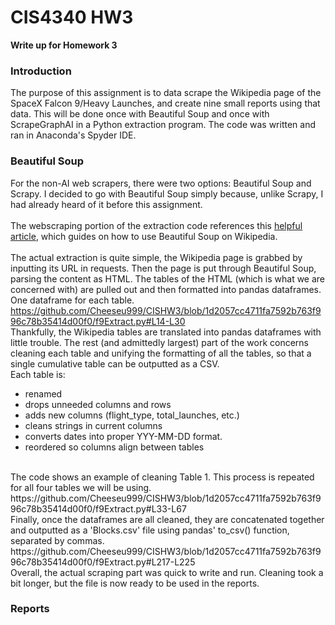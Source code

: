 # CIS4340 HW3
**Write up for Homework 3**

### Introduction
The purpose of this assignment is to data scrape the Wikipedia page of the SpaceX Falcon 9/Heavy Launches, and create nine small reports using that data. 
This will be done once with Beautiful Soup and once with ScrapeGraphAI in a Python extraction program. The code was written and ran in Anaconda's Spyder IDE.
<br>

### Beautiful Soup
For the non-AI web scrapers, there were two options: Beautiful Soup and Scrapy. I decided to go with Beautiful Soup simply because, unlike Scrapy, I had already heard of it before this assignment.
<br><br>
The webscraping portion of the extraction code references this [helpful article](https://www.datahen.com/blog/web-scraping-using-python-beautiful-soup/), which guides on how to use
Beautiful Soup on Wikipedia. 
<br><br>
The actual extraction is quite simple, the Wikipedia page is grabbed by inputting its URL in requests. Then the page is put through Beautiful Soup, parsing the content as HTML.
The tables of the HTML (which is what we are concerned with) are pulled out and then formatted into pandas dataframes. One dataframe for each table.
https://github.com/Cheeseu999/CISHW3/blob/1d2057cc4711fa7592b763f996c78b35414d00f0/f9Extract.py#L14-L30
<br>
Thankfully, the Wikipedia tables are translated into pandas dataframes with little trouble. The rest (and admittedly largest) part of the work concerns cleaning each table and
unifying the formatting of all the tables, so that a single cumulative table can be outputted as a CSV.
<br>
Each table is: 
* renamed
* drops unneeded columns and rows
* adds new columns (flight_type, total_launches, etc.)
* cleans strings in current columns
* converts dates into proper YYY-MM-DD format.
* reordered so columns align between tables
<br>
The code shows an example of cleaning Table 1. This process is repeated for all four tables we will be using.
https://github.com/Cheeseu999/CISHW3/blob/1d2057cc4711fa7592b763f996c78b35414d00f0/f9Extract.py#L33-L67

<br>
Finally, once the dataframes are all cleaned, they are concatenated together and outputted as a 'Blocks.csv' file using pandas'
to_csv() function, separated by commas.
https://github.com/Cheeseu999/CISHW3/blob/1d2057cc4711fa7592b763f996c78b35414d00f0/f9Extract.py#L217-L225
<br>
Overall, the actual scraping part was quick to write and run. Cleaning took a bit longer, but the file is now ready to be used in the reports.

### Reports



